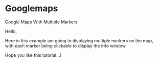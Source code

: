 # Googlemaps
Google Maps With Multiple Markers

Hello,

Here in this example am going to displaying multiple markers on the map, with each marker being clickable to display the info window.

Hope you like this tutorial...!
